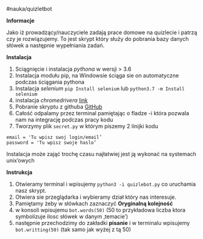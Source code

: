 #nauka/quizletbot

**Informacje**

Jako iż prowadzący/nauczyciele zadają prace domowe na quizlecie i patrzą czy je rozwiązujemy. To jest skrypt który służy do pobrania bazy danych słówek a następnie wypełniania zadań.

**Instalacja**
1. Sciągnięcie i instalacja _pythona_ w wersji  >  3.6
2. Instalacja modułu pip, na Windowsie ściąga sie on automatyczne podczas ściągania pythona
3. Instalacja _selenium_ `pip Install selenium`  lub `python3.7 -m Install selenium` 
4. instalacja _chromedrivera_ [link](https://sites.google.com/a/chromium.org/chromedriver/)
5. Pobranie skryptu z githuba [GitHub](https://github.com/olekczubiak/QuizletBot)
6. Całość odpalamy przez terminal pamiętając o fladze -i która pozwala nam na integrację podczas pracy kodu
7. Tworzymy plik `secret.py` w którym piszemy 2 linijki kodu 

```
email = 'Tu wpisz swoj login/email’
password = 'Tu wpisz swoje haslo’
```

Instalacja może zająć trochę czasu najłatwiej jest ją wykonać na systemach unix’owych  

**Instrukcja**
1. Otwieramy terminal i wpisujemy `python3 -i quizlebot.py` co uruchamia nasz skrypt.
2. Otwiera sie przeglądarka i wybieramy dział który nas interesuje. 
3. Pamiętamy żeby w słówkach zaznaczyć **Oryginalną kolejność**
4. w konsoli wpisujemu `bot.words(50)` (50 to przykładowa liczba ktora symbolizuje ilosc słówek w danym ‚temacie’)
5. następnie przechodzimy do zakładki **pisanie** i w terminalu wpisujemy `bot.writting(50)` (tak samo jak wyżej z tą 50)
